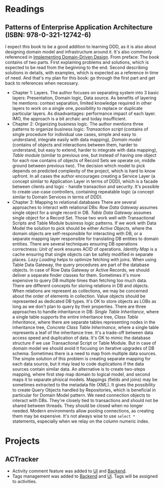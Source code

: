 # Readings
## Patterns of Enterprise Application Architecture (ISBN:  978-0-321-12742-6)
I expect this book to be a good addition to learning DDD, as it is also about designing domain model and infrastructure around it.
It's also commonly referenced in [Implementing Domain-Driven Design](https://github.com/marcinciapa/marcinciapa/blob/master/monthly/2023/MAR/README.MD#implementing-domain-driven-design-isbn-978-0-13-303990-0).
From preface: The book contains of two parts.
First explaining problems and solutions, which is expected to be read from the beginning to the end.
Second describing solutions in details, with examples, which is expected as a reference in time of need.
And that's my plan for this book: go through the first part and get back to references when necessary.
- Chapter 1: Layers.
The author focuses on separating system into 3 basic layers: Presentation, Domain logic, Data source.
As benefits of layering he mentions: context separation, limited knowledge required in other layers to work on a single one, possibility to replace or duplicate particular layers.
As disadvantages: performance impact of each layer.
IMO, the approach is a bit archaic and today insufficient.
- Chapter 2: Organizing business logic.
The author mentions three patterns to organize business logic:
*Transaction script* (contains of single procedure for individual use cases, simple and easy to understand, integrate easily with data mapping),
*Domain model* (contains of objects and interactions between them, harder to understand, but easy to extend, harder to integrate with data mapping),
*Table module* (similar to previous one, but instead of having one object for each row contains of objects of Record Sets we operate on, middle ground between previous two).
The decision which model to pick depends on predicted complexity of the project, which is hard to know upfront.
In all cases the author encourages creating a Service Layer (a concept similar to Application Layer in terms of DDD), which is a facade between clients and logic - handle transaction and security.
It's possible to create use-case controllers, containing repeatable logic (a concept similar to Domain Services in terms of DDD).
- Chapter 3: Mapping to relational databases
There are several approaches to interact with relational DBs:
*Row Data Gateway* assumes single object for a single record in DB.
*Table Data Gateway* assumes single object for a Record Set.
Those two work well with Transactional Scripts and Table Module business logic patterns.
If we work with Data Model the solution to pick should be either *Active Objects*, where the domain objects are self-responsible for interacting with DB, or a separate mapping layer responsible for translating DB entities to domain entities.
There are several techniques ensuring DB operations correctness:
*Unit of work* ensures ACID of operations.
*Identity Map* is a cache ensuring that single objects can be safely modified in separate places.
*Lazy Loading* helps to optimize fetching with joins.
When using Table Data Gateway, the query procedures are part of the database objects.
In case of Row Data Gateway or Active Records, we should deliver a separate finder classes for them.
Sometimes it's more expensive to query DB multiple times than fetching too much data.
There are different concepts for storing relations in DB and objects. 
When relations are represent as collections, we may be concerned about the order of elements in collection.
Value objects should be represented as dedicated DB types.
It's OK to store objects as LOBs as long as we don't plan to query by their properties.
There are three approaches to handle inheritance in DB:
*Single Table Inheritance*, where a single table supports the entire inheritance tree,
*Class Table Inheritance*, where there are separate tables representing nodes in the inheritance tree,
*Concrete Class Table Inherinance*, where a single table represents a leaf of the inheritance tree.
It's a trade-off between data access speed and duplication of data.
It's OK to mimic the database structure if we use Transactional Script or Table Module.
But in case of domain model we should avoid it focusing on iterative upgrades of DB schema.
Sometimes there is a need to map from multiple data sources.
The simple solution of this problem is creating separate mapping for each data source, but it may lead to code duplications if the data sources contain similar data.
An alternative is to create two-steps mapping, where first step map domain to logical model, and second maps it to separate phisical models.
Mappings (fields and joins) may be sometimes extracted to the metadata file (XML).
It gives the possibility to create Query Objects handled by Repositories, which is beneficial in particular for Domain Model pattern.
We need connection objects to interact with DBs. They're closely tied to transactions and should not be shared between threads.
They should be closed when no longer needed.
Modern environments allow pooling connections, as creating them may be expensive.
It's not always wise to use `select * ` statements, especially when we relay on the column numeric index.


# Projects
## ACTracker
- Activity comment feature was added to [UI](https://github.com/marcinciapa/actracker-ui/pull/8) and [Backend](https://github.com/marcinciapa/actracker-api/pull/35).
- Tags management was added to [Backend](https://github.com/marcinciapa/actracker-api/pull/36) and [UI](https://github.com/marcinciapa/actracker-ui/pull/9).
Tags will be assigned to activities.
